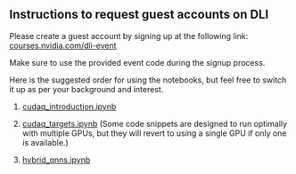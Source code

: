 ## Instructions to request guest accounts on DLI

Please create a guest account by signing up at the following link: [courses.nvidia.com/dli-event](https://courses.nvidia.com/dli-event)


Make sure to use the provided event code during the signup process.

Here is the suggested order for using the notebooks, but feel free to switch it up as per your background and interest.

1. [cudaq_introduction.ipynb](https://github.com/poojarao8/qhack-cudaq-intro/blob/master/cudaq_introduction.ipynb)

2. [cudaq_targets.ipynb](https://github.com/poojarao8/qhack-cudaq-intro/blob/master/cudaq_targets.ipynb)
    (Some code snippets are designed to run optimally with multiple GPUs, but they will revert to using a single GPU if only one is available.)

3. [hybrid_qnns.ipynb](https://github.com/poojarao8/qhack-cudaq-intro/blob/master/hybrid_qnns.ipynb)



